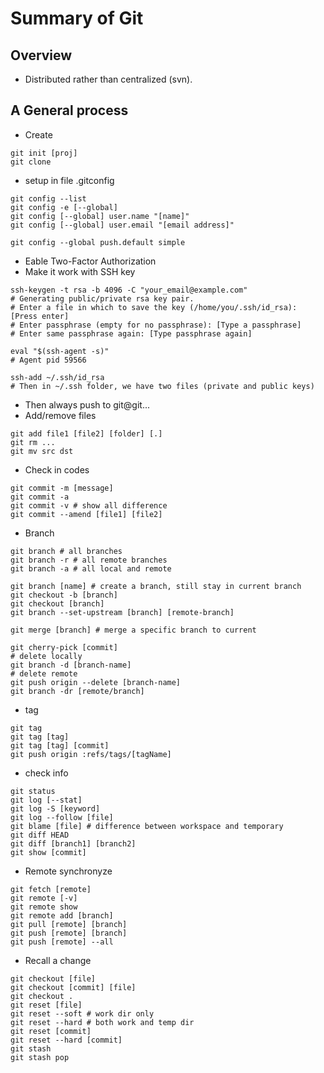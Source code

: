 # Summary of Git

## Overview
- Distributed rather than centralized (svn).

## A General process
- Create
```
git init [proj]
git clone
```
- setup in file .gitconfig
```
git config --list
git config -e [--global]
git config [--global] user.name "[name]"
git config [--global] user.email "[email address]"

git config --global push.default simple
```
- Eable Two-Factor Authorization
- Make it work with SSH key
```
ssh-keygen -t rsa -b 4096 -C "your_email@example.com"
# Generating public/private rsa key pair.
# Enter a file in which to save the key (/home/you/.ssh/id_rsa): [Press enter]
# Enter passphrase (empty for no passphrase): [Type a passphrase]
# Enter same passphrase again: [Type passphrase again]

eval "$(ssh-agent -s)"
# Agent pid 59566

ssh-add ~/.ssh/id_rsa
# Then in ~/.ssh folder, we have two files (private and public keys)
```
- Then always push to git@git... 
- Add/remove files
```
git add file1 [file2] [folder] [.]
git rm ...
git mv src dst
```
- Check in codes
```
git commit -m [message]
git commit -a
git commit -v # show all difference
git commit --amend [file1] [file2]
```
- Branch
```
git branch # all branches
git branch -r # all remote branches
git branch -a # all local and remote

git branch [name] # create a branch, still stay in current branch
git checkout -b [branch]
git checkout [branch]
git branch --set-upstream [branch] [remote-branch]

git merge [branch] # merge a specific branch to current

git cherry-pick [commit]
# delete locally
git branch -d [branch-name]
# delete remote
git push origin --delete [branch-name]
git branch -dr [remote/branch]
```
- tag
```
git tag
git tag [tag]
git tag [tag] [commit]
git push origin :refs/tags/[tagName]
```
- check info
```
git status
git log [--stat]
git log -S [keyword]
git log --follow [file]
git blame [file] # difference between workspace and temporary
git diff HEAD
git diff [branch1] [branch2]
git show [commit]
```
- Remote synchronyze
```
git fetch [remote]
git remote [-v]
git remote show
git remote add [branch]
git pull [remote] [branch]
git push [remote] [branch]
git push [remote] --all
```
- Recall a change
```
git checkout [file]
git checkout [commit] [file]
git checkout .
git reset [file]
git reset --soft # work dir only
git reset --hard # both work and temp dir
git reset [commit]
git reset --hard [commit]
git stash
git stash pop
```